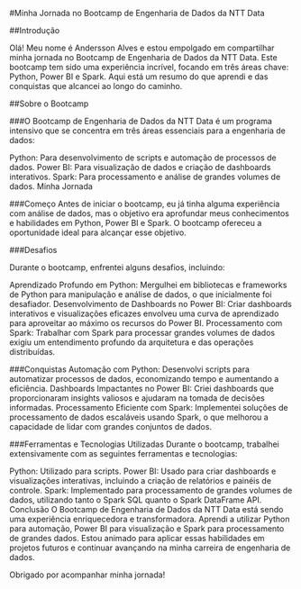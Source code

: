 #Minha Jornada no Bootcamp de Engenharia de Dados da NTT Data

##Introdução

Olá! Meu nome é Andersson Alves e estou empolgado em compartilhar minha jornada no Bootcamp de Engenharia de Dados da NTT Data. Este bootcamp tem sido uma experiência incrível, focando em três áreas chave: Python, Power BI e Spark. Aqui está um resumo do que aprendi e das conquistas que alcancei ao longo do caminho.

##Sobre o Bootcamp

###O Bootcamp de Engenharia de Dados da NTT Data é um programa intensivo que se concentra em três áreas essenciais para a engenharia de dados:

Python: Para desenvolvimento de scripts e automação de processos de dados.
Power BI: Para visualização de dados e criação de dashboards interativos.
Spark: Para processamento e análise de grandes volumes de dados.
Minha Jornada

###Começo
Antes de iniciar o bootcamp, eu já tinha alguma experiência com análise de dados, mas o objetivo era aprofundar meus conhecimentos e habilidades em Python, Power BI e Spark. O bootcamp ofereceu a oportunidade ideal para alcançar esse objetivo.

###Desafios

Durante o bootcamp, enfrentei alguns desafios, incluindo:

Aprendizado Profundo em Python: Mergulhei em bibliotecas e frameworks de Python para manipulação e análise de dados, o que inicialmente foi desafiador.
Desenvolvimento de Dashboards no Power BI: Criar dashboards interativos e visualizações eficazes envolveu uma curva de aprendizado para aproveitar ao máximo os recursos do Power BI.
Processamento com Spark: Trabalhar com Spark para processar grandes volumes de dados exigiu um entendimento profundo da arquitetura e das operações distribuídas.

###Conquistas
Automação com Python: Desenvolvi scripts para automatizar processos de dados, economizando tempo e aumentando a eficiência.
Dashboards Impactantes no Power BI: Criei dashboards que proporcionaram insights valiosos e ajudaram na tomada de decisões informadas.
Processamento Eficiente com Spark: Implementei soluções de processamento de dados escaláveis usando Spark, o que melhorou a capacidade de lidar com grandes conjuntos de dados.

###Ferramentas e Tecnologias Utilizadas
Durante o bootcamp, trabalhei extensivamente com as seguintes ferramentas e tecnologias:

Python: Utilizado para scripts.
Power BI: Usado para criar dashboards e visualizações interativas, incluindo a criação de relatórios e painéis de controle.
Spark: Implementado para processamento de grandes volumes de dados, utilizando tanto o Spark SQL quanto o Spark DataFrame API.
Conclusão
O Bootcamp de Engenharia de Dados da NTT Data está sendo uma experiência enriquecedora e transformadora. Aprendi a utilizar Python para automação, Power BI para visualização e Spark para processamento de grandes dados. Estou animado para aplicar essas habilidades em projetos futuros e continuar avançando na minha carreira de engenharia de dados.

Obrigado por acompanhar minha jornada!
